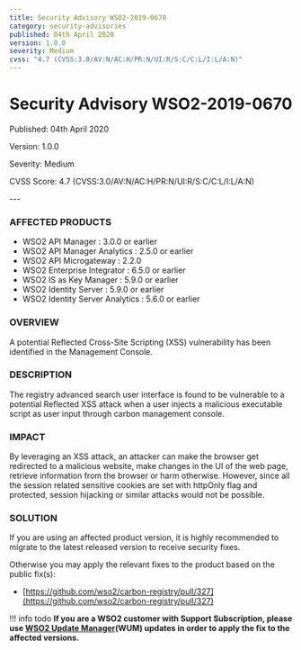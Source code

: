 ```yaml
---
title: Security Advisory WSO2-2019-0670
category: security-advisories
published: 04th April 2020
version: 1.0.0
severity: Medium
cvss: "4.7 (CVSS:3.0/AV:N/AC:H/PR:N/UI:R/S:C/C:L/I:L/A:N)"
---
```


# Security Advisory WSO2-2019-0670

<p class="doc-info">Published: 04th April 2020</p>
<p class="doc-info">Version: 1.0.0</p>
<p class="doc-info">Severity: Medium</p>
<p class="doc-info">CVSS Score: 4.7 (CVSS:3.0/AV:N/AC:H/PR:N/UI:R/S:C/C:L/I:L/A:N)</p>
---

### AFFECTED PRODUCTS
* WSO2 API Manager : 3.0.0 or earlier
* WSO2 API Manager Analytics : 2.5.0 or earlier
* WSO2 API Microgateway : 2.2.0
* WSO2 Enterprise Integrator : 6.5.0 or earlier
* WSO2 IS as Key Manager : 5.9.0 or earlier
* WSO2 Identity Server : 5.9.0 or earlier
* WSO2 Identity Server Analytics : 5.6.0 or earlier


### OVERVIEW
A potential Reflected Cross-Site Scripting (XSS) vulnerability has been identified in the Management Console.


### DESCRIPTION
The registry advanced search user interface is found to be vulnerable to a potential Reflected XSS attack when a user injects a malicious executable script as user input through carbon management console.


### IMPACT
By leveraging an XSS attack, an attacker can make the browser get redirected to a malicious website, make changes in the UI of the web page, retrieve information from the browser or harm otherwise. However, since all the session related sensitive cookies are set with httpOnly flag and protected, session hijacking or similar attacks would not be possible.


### SOLUTION
If you are using an affected product version, it is highly recommended to migrate to the latest released version to receive security fixes.

Otherwise you may apply the relevant fixes to the product based on the public fix(s):

* [https://github.com/wso2/carbon-registry/pull/327](https://github.com/wso2/carbon-registry/pull/327)


!!! info todo
    **If you are a WSO2 customer with Support Subscription, please use [WSO2 Update Manager](https://wso2.com/updates/wum)(WUM) updates in order to apply the fix to the affected versions.**
